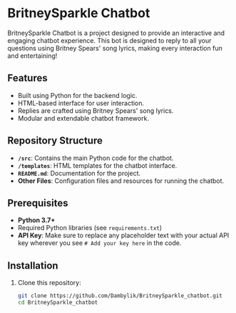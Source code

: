 # BritneySparkle Chatbot

BritneySparkle Chatbot is a project designed to provide an interactive and engaging chatbot experience. This bot is designed to reply to all your questions using Britney Spears' song lyrics, making every interaction fun and entertaining!

## Features

- Built using Python for the backend logic.
- HTML-based interface for user interaction.
- Replies are crafted using Britney Spears' song lyrics.
- Modular and extendable chatbot framework.

## Repository Structure

- **`/src`**: Contains the main Python code for the chatbot.
- **`/templates`**: HTML templates for the chatbot interface.
- **`README.md`**: Documentation for the project.
- **Other Files**: Configuration files and resources for running the chatbot.

## Prerequisites

- **Python 3.7+**
- Required Python libraries (see `requirements.txt`)
- **API Key**: Make sure to replace any placeholder text with your actual API key wherever you see `# Add your key here` in the code.

## Installation

1. Clone this repository:
   ```bash
   git clone https://github.com/Dambylik/BritneySparkle_chatbot.git
   cd BritneySparkle_chatbot
